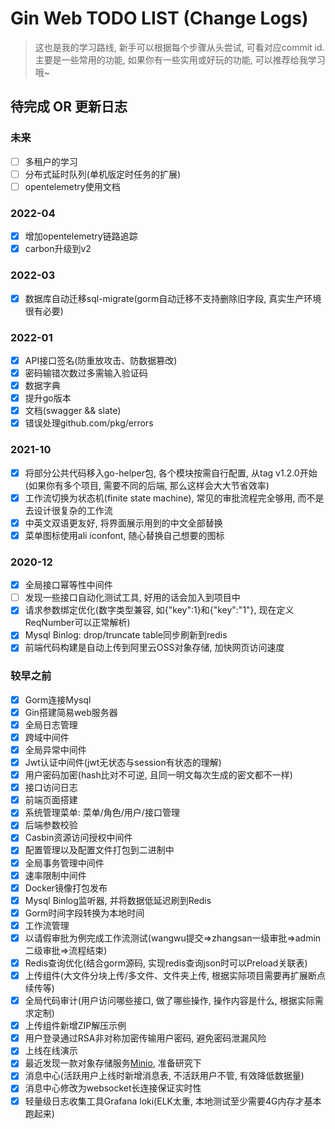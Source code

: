 <h1>Gin Web TODO LIST (Change Logs)</h1>

> 这也是我的学习路线, 新手可以根据每个步骤从头尝试, 可看对应commit id.
> 主要是一些常用的功能, 如果你有一些实用或好玩的功能, 可以推荐给我学习哦~

## 待完成 OR 更新日志

### 未来

- [ ] 多租户的学习
- [ ] 分布式延时队列(单机版定时任务的扩展)
- [ ] opentelemetry使用文档

### 2022-04

- [x] 增加opentelemetry链路追踪
- [x] carbon升级到v2

### 2022-03

- [x] 数据库自动迁移sql-migrate(gorm自动迁移不支持删除旧字段, 真实生产环境很有必要)

### 2022-01

- [x] API接口签名(防重放攻击、防数据篡改)
- [x] 密码输错次数过多需输入验证码
- [x] 数据字典
- [x] 提升go版本
- [x] 文档(swagger && slate)
- [x] 错误处理github.com/pkg/errors

### 2021-10

- [x] 将部分公共代码移入go-helper包, 各个模块按需自行配置, 从tag v1.2.0开始(如果你有多个项目, 需要不同的后端, 那么这样会大大节省效率)
- [x] 工作流切换为状态机(finite state machine), 常见的审批流程完全够用, 而不是去设计很复杂的工作流
- [x] 中英文双语更友好, 将界面展示用到的中文全部替换
- [x] 菜单图标使用ali iconfont, 随心替换自己想要的图标

### 2020-12

- [x] 全局接口幂等性中间件
- [ ] 发现一些接口自动化测试工具, 好用的话会加入到项目中
- [x] 请求参数绑定优化(数字类型兼容, 如{"key":1}和{"key":"1"}, 现在定义ReqNumber可以正常解析)
- [x] Mysql Binlog: drop/truncate table同步刷新到redis
- [x] 前端代码构建是自动上传到阿里云OSS对象存储, 加快网页访问速度

### 较早之前

- [x] Gorm连接Mysql
- [x] Gin搭建简易web服务器
- [x] 全局日志管理
- [x] 跨域中间件
- [x] 全局异常中间件
- [x] Jwt认证中间件(jwt无状态与session有状态的理解)
- [x] 用户密码加密(hash比对不可逆, 且同一明文每次生成的密文都不一样)
- [x] 接口访问日志
- [x] 前端页面搭建
- [x] 系统管理菜单: 菜单/角色/用户/接口管理
- [x] 后端参数校验
- [x] Casbin资源访问授权中间件
- [x] 配置管理以及配置文件打包到二进制中
- [x] 全局事务管理中间件
- [x] 速率限制中间件
- [x] Docker镜像打包发布
- [x] Mysql Binlog监听器, 并将数据低延迟刷到Redis
- [x] Gorm时间字段转换为本地时间
- [x] 工作流管理
- [x] 以请假审批为例完成工作流测试(wangwu提交=>zhangsan一级审批=>admin二级审批=>流程结束)
- [x] Redis查询优化(结合gorm源码, 实现redis查询json时可以Preload关联表)
- [x] 上传组件(大文件分块上传/多文件、文件夹上传, 根据实际项目需要再扩展断点续传等)
- [x] 全局代码审计(用户访问哪些接口, 做了哪些操作, 操作内容是什么, 根据实际需求定制)
- [x] 上传组件新增ZIP解压示例
- [x] 用户登录通过RSA非对称加密传输用户密码, 避免密码泄漏风险
- [x] 上线在线演示
- [x] 最近发现一款对象存储服务[Minio](https://github.com/minio/minio), 准备研究下
- [x] 消息中心(活跃用户上线时新增消息表, 不活跃用户不管, 有效降低数据量)
- [x] 消息中心修改为websocket长连接保证实时性
- [x] 轻量级日志收集工具Grafana loki(ELK太重, 本地测试至少需要4G内存才基本跑起来)
